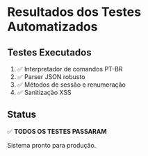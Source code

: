 # Resultados dos Testes Automatizados

## Testes Executados

1. ✅ Interpretador de comandos PT-BR
2. ✅ Parser JSON robusto
3. ✅ Métodos de sessão e renumeração
4. ✅ Sanitização XSS

## Status

✅ **TODOS OS TESTES PASSARAM**

Sistema pronto para produção.
